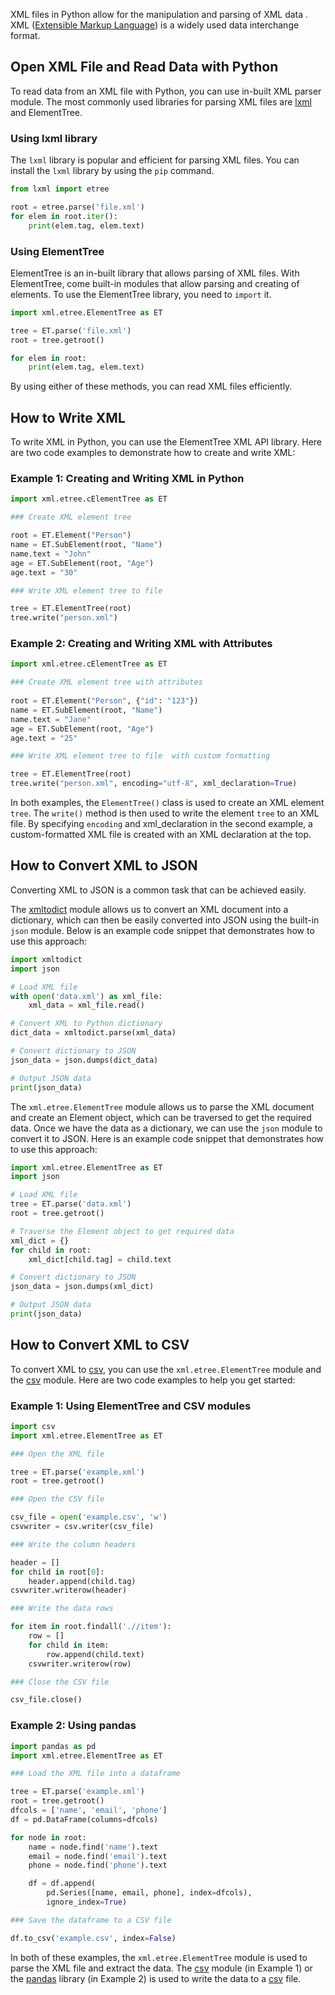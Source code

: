 XML files in Python allow for the manipulation and parsing of XML data . XML ([Extensible Markup Language](https://en.wikipedia.org/wiki/XML)) is a widely used data interchange format. 
  
## Open XML File and Read Data with Python  

To read data from an XML file with Python, you can use in-built XML parser module. The most commonly used libraries for parsing XML files are [lxml](https://pypi.org/project/lxml/) and ElementTree.

### Using lxml library

The `lxml` library is popular and efficient for parsing XML files. You can install the `lxml` library by using the `pip` command.

```python
from lxml import etree

root = etree.parse('file.xml')
for elem in root.iter():
    print(elem.tag, elem.text)
```

### Using ElementTree

ElementTree is an in-built library that allows parsing of XML files. With ElementTree, come built-in modules that allow parsing and creating of elements. To use the ElementTree library, you need to `import` it.

```python
import xml.etree.ElementTree as ET

tree = ET.parse('file.xml')
root = tree.getroot()

for elem in root:
    print(elem.tag, elem.text)
```

By using either of these methods, you can read XML files efficiently.  
  
## How to Write XML  

To write XML in Python, you can use the ElementTree XML API library. Here are two code examples to demonstrate how to create and write XML:

### Example 1: Creating and Writing XML in Python

```python
import xml.etree.cElementTree as ET

### Create XML element tree

root = ET.Element("Person")
name = ET.SubElement(root, "Name")
name.text = "John"
age = ET.SubElement(root, "Age")
age.text = "30"

### Write XML element tree to file

tree = ET.ElementTree(root)
tree.write("person.xml")
```

### Example 2: Creating and Writing XML with Attributes

```python
import xml.etree.cElementTree as ET

### Create XML element tree with attributes
 
root = ET.Element("Person", {"id": "123"})
name = ET.SubElement(root, "Name")
name.text = "Jane"
age = ET.SubElement(root, "Age")
age.text = "25"

### Write XML element tree to file  with custom formatting

tree = ET.ElementTree(root)
tree.write("person.xml", encoding="utf-8", xml_declaration=True)
```

In both examples, the `ElementTree()` class is used to create an XML element `tree`. The `write()` method is then used to write the element `tree` to an XML file. By specifying `encoding` and xml_declaration in the second example, a custom-formatted XML file is created with an XML declaration at the top.  
  
## How to Convert XML to JSON  

Converting XML to JSON is a common task that can be achieved easily. 

The [xmltodict](https://pypi.org/project/xmltodict/) module allows us to convert an XML document into a dictionary, which can then be easily converted into JSON using the built-in `json` module. Below is an example code snippet that demonstrates how to use this approach:

```python
import xmltodict
import json

# Load XML file
with open('data.xml') as xml_file:
    xml_data = xml_file.read()

# Convert XML to Python dictionary
dict_data = xmltodict.parse(xml_data)

# Convert dictionary to JSON
json_data = json.dumps(dict_data)

# Output JSON data
print(json_data)
```

The `xml.etree.ElementTree` module allows us to parse the XML document and create an Element object, which can be traversed to get the required data. Once we have the data as a dictionary, we can use the `json` module to convert it to JSON. Here is an example code snippet that demonstrates how to use this approach:

```python
import xml.etree.ElementTree as ET
import json

# Load XML file
tree = ET.parse('data.xml')
root = tree.getroot()

# Traverse the Element object to get required data
xml_dict = {}
for child in root:
    xml_dict[child.tag] = child.text

# Convert dictionary to JSON
json_data = json.dumps(xml_dict)

# Output JSON data
print(json_data)
```

## How to Convert XML to CSV   

To convert XML to [csv](https://docs.python.org/3/library/csv.html), you can use the `xml.etree.ElementTree` module and the [csv](https://docs.python.org/3/library/csv.html) module. Here are two code examples to help you get started:

### Example 1: Using ElementTree and CSV modules

```python
import csv
import xml.etree.ElementTree as ET

### Open the XML file

tree = ET.parse('example.xml')
root = tree.getroot()

### Open the CSV file

csv_file = open('example.csv', 'w')
csvwriter = csv.writer(csv_file)

### Write the column headers

header = []
for child in root[0]:
    header.append(child.tag)
csvwriter.writerow(header)

### Write the data rows

for item in root.findall('.//item'):
    row = []
    for child in item:
        row.append(child.text)
    csvwriter.writerow(row)

### Close the CSV file

csv_file.close()
```

### Example 2: Using pandas

```python
import pandas as pd
import xml.etree.ElementTree as ET

### Load the XML file into a dataframe

tree = ET.parse('example.xml')
root = tree.getroot()
dfcols = ['name', 'email', 'phone']
df = pd.DataFrame(columns=dfcols)

for node in root: 
    name = node.find('name').text
    email = node.find('email').text
    phone = node.find('phone').text

    df = df.append(
        pd.Series([name, email, phone], index=dfcols),
        ignore_index=True)

### Save the dataframe to a CSV file

df.to_csv('example.csv', index=False)
```

In both of these examples, the `xml.etree.ElementTree` module is used to parse the XML file and extract the data. The [csv](https://docs.python.org/3/library/csv.html) module (in Example 1) or the [pandas](https://pypi.org/project/pandas/) library (in Example 2) is used to write the data to a [csv](https://docs.python.org/3/library/csv.html) file.  
